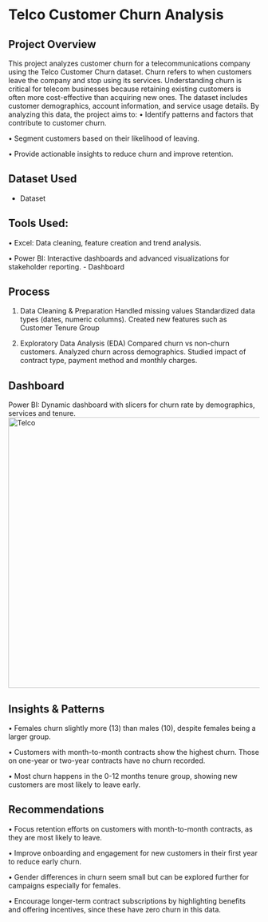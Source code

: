 # Telco Customer Churn Analysis
## Project Overview 
This project analyzes customer churn for a telecommunications company using the Telco Customer Churn dataset. Churn refers to when customers leave the company and stop using its services. Understanding churn is critical for telecom businesses because retaining existing customers is often more cost-effective than acquiring new ones. The dataset includes customer demographics, account information, and service usage details. By analyzing this data, the project aims to:
•	Identify patterns and factors that contribute to customer churn.

•	Segment customers based on their likelihood of leaving.

•	Provide actionable insights to reduce churn and improve retention.

## Dataset Used
- <a heref="https://github.com/Tonia-123/Data-Analysis-Dashboard/blob/main/Sample%20Telco-Customer-Churn.xlsx">Dataset</a>
  
 ## Tools Used:
•	Excel: Data cleaning, feature creation and trend analysis.

•	Power BI: Interactive dashboards and advanced visualizations for stakeholder reporting. - <a heref="https://github.com/Tonia-123/Data-Analysis-Dashboard/blob/main/Telco.png">Dashboard</a> 

 ## Process
1.	Data Cleaning & Preparation 
Handled missing values 
Standardized data types (dates, numeric columns).
Created new features such as Customer Tenure Group

2.	Exploratory Data Analysis (EDA) 
Compared churn vs non-churn customers.
Analyzed churn across demographics.
Studied impact of contract type, payment method and monthly charges.

## Dashboard 
Power BI: Dynamic dashboard with slicers for churn rate by demographics, services and tenure.
<img width="959" height="541" alt="Telco" src="https://github.com/user-attachments/assets/ebca882e-4c9f-4b43-931a-750100f36aa7" />

## Insights & Patterns 
•	Females churn slightly more (13) than males (10), despite females being a larger group.

•	Customers with month-to-month contracts show the highest churn. Those on one-year or two-year contracts have no churn recorded.

•	Most churn happens in the 0-12 months tenure group, showing new customers are most likely to leave early.

## Recommendations
•	Focus retention efforts on customers with month-to-month contracts, as they are most likely to leave.

•	Improve onboarding and engagement for new customers in their first year to reduce early churn.

•	Gender differences in churn seem small but can be explored further for campaigns especially for females.

•	Encourage longer-term contract subscriptions by highlighting benefits and offering incentives, since these have zero churn in this data.

